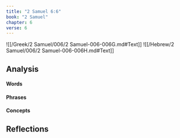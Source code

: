 ```yaml
---
title: "2 Samuel 6:6"
book: "2 Samuel"
chapter: 6
verse: 6
---
```

![[/Greek/2 Samuel/006/2 Samuel-006-006G.md#Text]]
![[/Hebrew/2 Samuel/006/2 Samuel-006-006H.md#Text]]

## Analysis

#### Words

#### Phrases

#### Concepts

## Reflections
